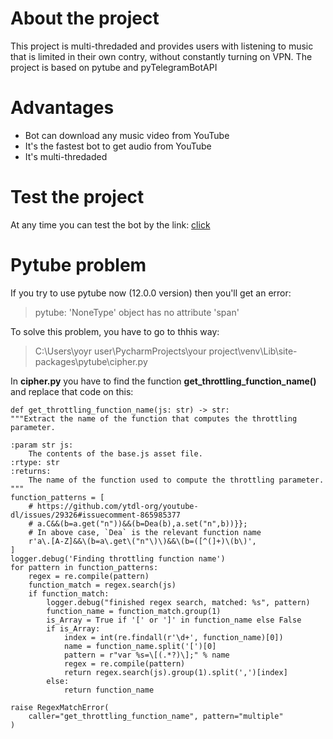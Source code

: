 # About the project

This project is multi-thredaded and provides users with listening to music that is limited in their own contry, without constantly turning on VPN.
The project is based on pytube and pyTelegramBotAPI

# Advantages
- Bot can download any music video from YouTube
- It's the fastest bot to get audio from YouTube
- It's multi-thredaded

# Test the project

At any time you can test the bot by the link: [click](https://t.me/Musik_Youtube_Bot)

# Pytube problem

If you try to use pytube now (12.0.0 version) then you'll get an error: 
>pytube: 'NoneType' object has no attribute 'span'

To solve this problem, you have to go to thhis way: 
>C:\Users\yoyr user\PycharmProjects\your project\venv\Lib\site-packages\pytube\cipher.py

In **cipher.py** you have to find the function **get_throttling_function_name()** and replace that code on this:

```
def get_throttling_function_name(js: str) -> str:
"""Extract the name of the function that computes the throttling parameter.

:param str js:
    The contents of the base.js asset file.
:rtype: str
:returns:
    The name of the function used to compute the throttling parameter.
"""
function_patterns = [
    # https://github.com/ytdl-org/youtube-dl/issues/29326#issuecomment-865985377
    # a.C&&(b=a.get("n"))&&(b=Dea(b),a.set("n",b))}};
    # In above case, `Dea` is the relevant function name
    r'a\.[A-Z]&&\(b=a\.get\("n"\)\)&&\(b=([^(]+)\(b\)',
]
logger.debug('Finding throttling function name')
for pattern in function_patterns:
    regex = re.compile(pattern)
    function_match = regex.search(js)
    if function_match:
        logger.debug("finished regex search, matched: %s", pattern)
        function_name = function_match.group(1)
        is_Array = True if '[' or ']' in function_name else False
        if is_Array:
            index = int(re.findall(r'\d+', function_name)[0])
            name = function_name.split('[')[0]
            pattern = r"var %s=\[(.*?)\];" % name
            regex = re.compile(pattern)
            return regex.search(js).group(1).split(',')[index]
        else:
            return function_name

raise RegexMatchError(
    caller="get_throttling_function_name", pattern="multiple"
)
```
